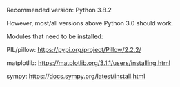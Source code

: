 Recommended version: Python 3.8.2

However, most/all versions above Python 3.0 should work.

Modules that need to be installed:

PIL/pillow: https://pypi.org/project/Pillow/2.2.2/

matplotlib: https://matplotlib.org/3.1.1/users/installing.html

sympy: https://docs.sympy.org/latest/install.html